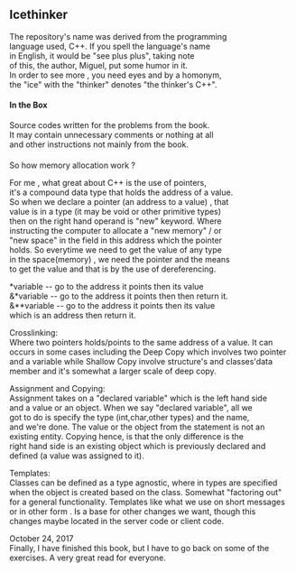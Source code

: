 ## Icethinker

The repository's name was derived from the programming  
language used, C++. If you spell the language's name  
in English, it would be "see plus plus", taking note  
of this, the author, Miguel, put some humor in it.  
In order to see more , you need eyes and by a homonym,  
the "ice" with the "thinker" denotes "the thinker's C++".  

#### In the Box

Source codes written for the problems from the book.  
It may contain unnecessary comments or nothing at all  
and other instructions not mainly from the book.  

####

So how memory allocation work ?  

For me , what great about C++ is the use of pointers,  
it's a compound data type that holds the address of a value.  
So when we declare a pointer (an address to a value) , that  
value is in a type (it may be void or other primitive types)  
then on the right hand operand is "new" keyword. Where  
instructing the computer to allocate a "new memory" / or   
"new space" in the field in this address which the pointer  
holds. So everytime we need to get the value of any type  
in the space(memory) , we need the pointer and the means  
to get the value and that is by the use of dereferencing.  
  
*variable -- go to the address it points then its value  
&*variable -- go to the address it points then then return it.  
&**variable -- go to the address it points then its value  
which is an address then return it.  
  
Crosslinking:  
Where two pointers holds/points to the same address of a value. It can  
occurs in some cases including the Deep Copy which involves two pointer  
and a variable while Shallow Copy involve structure's and classes'data  
member and it's somewhat a larger scale of deep copy.  
  
Assignment and Copying:  
Assignment takes on a "declared variable" which is the left hand side  
and a value or an object. When we say "declared variable", all we  
got to do is specify the type (int,char,other types) and the name,  
and we're done. The value or the object from the statement is not an  
existing entity. Copying hence, is that the only difference is the  
right hand side is an existing object which is previously declared and  
defined (a value was assigned to it).  

Templates:  
Classes can be defined as a type agnostic, where in types are specified  
when the object is created based on the class. Somewhat "factoring out"  
for a general functionality. Templates like what we use on short messages  
or in other form . Is a base for other changes we want, though this  
changes maybe located in the server code or client code.  
  
October 24, 2017  
Finally, I have finished this book, but I have to go back on some of the  
exercises. A very great read for everyone.  
